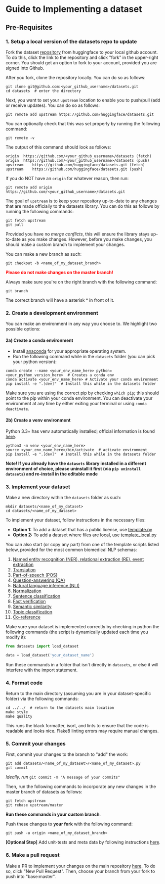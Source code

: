 # Guide to Implementing a dataset

## Pre-Requisites




### 1. **Setup a local version of the datasets repo to update**
Fork the dataset [repository](https://github.com/huggingface/datasets) from huggingface to your local github account. To do this, click the link to the repository and click "fork" in the upper-right corner. You should get an option to fork to your account, provided you are signed into Github. 

After you fork, clone the repository locally. You can do so as follows:

    git clone git@github.com:<your_github_username>/datasets.git
    cd datasets  # enter the directory

Next, you want to set your `upstream` location to enable you to push/pull (add or receive updates). You can do so as follows:
    
    git remote add upstream https://github.com/huggingface/datasets.git

You can optionally check that this was set properly by running the following command:
    
    git remote -v 

The output of this command should look as follows:

    origin  https://github.com/<your_github_username>/datasets (fetch)
    origin  https://github.com/<your_github_username>/datasets (push)
    upstream    https://github.com/huggingface/datasets.git (fetch)
    upstream    https://github.com/huggingface/datasets.git (push)

If you do NOT have an `origin` for whatever reason, then run:

    git remote add origin https://github.com/<your_github_username>/datasets.git

The goal of `upstream` is to keep your repository up-to-date to any changes that are made officially to the datasets library. You can do this as follows by running the following commands:

    git fetch upstream
    git pull

Provided you have no *merge conflicts*, this will ensure the library stays up-to-date as you make changes. However, before you make changes, you should make a custom branch to implement your changes. 

You can make a new branch as such:

    git checkout -b <name_of_my_dataset_branch>

<p style="color:red"> <b> Please do not make changes on the master branch! </b></p>

Always make sure you're on the right branch with the following command:

    git branch

The correct branch will have a asterisk \* in front of it.

### 2. **Create a development environment** 
You can make an environment in any way you choose to. We highlight two possible options:

#### 2a) Create a conda environment

- Install [anaconda](https://docs.anaconda.com/anaconda/install/) for your appropriate operating system.
- Run the following command while in the `datasets` folder (you can pick your python version):

```
conda create --name <your_env_name_here> python=<your_python_version_here>  # Creates a conda env
conda activate <your_env_name_here> # Activate your conda environment
pip install -e ".[dev]"  # Install this while in the datasets folder
```

Make sure you are using the correct pip by checking `which pip`; this should point to the pip within your conda environment. You can deactivate your environment at any time by either exiting your terminal or using `conda deactivate`.

#### 2b) Create a venv environment

Python 3.3+ has venv automatically installed; official information is found [here](https://packaging.python.org/en/latest/guides/installing-using-pip-and-virtual-environments/).

```
python3 -m venv <your_env_name_here>
source <your_env_name_here>/bin/activate  # activate environment
pip install -e ".[dev]"  # Install this while in the datasets folder
```

**Note! If you already have the `datasets` library installed in a different environment of choice, please uninstall it first (via `pip uninstall datasets`) and re-install in the editable mode**

### 3. Implement your dataset

Make a new directory within the `datasets` folder as such: <br>

    mkdir datasets/<name_of_my_dataset>
    cd datasets/<name_of_my_dataset>

To implement your dataset, follow instructions in the necessary files:

- **Option 1:** To add a dataset that has a public license, use [template.py](https://github.com/bigscience-workshop/biomedical/blob/rework_readme/templates/template.py)
- **Option 2:** To add a dataset where files are local, use [template_local.py](https://github.com/bigscience-workshop/biomedical/blob/rework_readme/templates/template_local.py)

You can also start (or copy any part) from one of the template scripts listed below, provided for the most common biomedical NLP schemas: <br>

1. [Named entity recognition (NER), relational extraction (RE), event extraction](templates/template_ner.py)
2. [Translation](templates/template_translation.py)
3. [Part-of-speech (POS)](templates/template_pos.py)
4. [Question-answering (QA)](templates/template_qa.py)
5. [Natural language inference (NLI)](templates/template_nli.py)
6. [Normalization](templates/template_normalization.py)
7. [Sentence classification](templates/template_sentcls.py)
8. [Fact verification](templates/template_factver.py)
9. [Semantic similarity](templates/template_semsim.py)
10. [Topic classification](templates/template_topiccls.py)
11. [Co-reference](templates/template_coref.py)

Make sure your dataset is implemented correctly by checking in python the following commands (the script is dynamically updated each time you modify it):

```python
from datasets import load_dataset

data = load_dataset('your_dataset_name')
```

Run these commands in a folder that isn't directly in `datasets`, or else it will interfere with the import statement.

### 4. Format code 

Return to the main directory (assuming you are in your dataset-specific folder) via the following commands:

    cd ../../  # return to the datasets main location
    make style
    make quality

This runs the black formatter, isort, and lints to ensure that the code is readable and looks nice. Flake8 linting errors may require manual changes.

### 5. Commit your changes

First, commit your changes to the branch to "add" the work:

    git add datasets/<name_of_my_dataset>/<name_of_my_dataset>.py
    git commit

*Ideally, run* `git commit -m "A message of your commits"`

Then, run the following commands to incorporate any new changes in the master branch of datasets as follows:

    git fetch upstream
    git rebase upstream/master

**Run these commands in your custom branch**.

Push these changes to **your fork** with the following command:

    git push -u origin <name_of_my_dataset_branch>

**[Optional Step]** Add unit-tests and meta data by following instructions [here](https://huggingface.co/docs/datasets/share_dataset.html#adding-tests).

### 6. **Make a pull request** 

Make a PR to implement your changes on the main repository [here](https://github.com/huggingface/datasets/pulls). To do so, click "New Pull Request". Then, choose your branch from your fork to push into "base:master".
